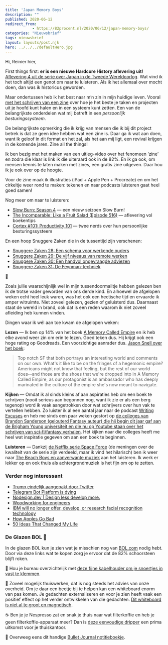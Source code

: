 ```yaml
---
title: 'Japan Memory Boys'
description: ""
published: 2020-06-12
redirect_from: 
            - https://82procent.nl/2020/06/12/japan-memory-boys/
categories: "Nieuwsbrief"
tags: nieuwsbrief	
layout: layouts/post.njk
hero: ../../../defaultHero.jpg
---
```

<!-- wp:paragraph -->

Hi, Reinier hier,

<!-- /wp:paragraph -->

<!-- wp:paragraph -->

First things first: **er is een nieuwe Hardcore History aflevering uit!** [Aflevering 4 uit de serie over Japan in de Tweede Wereldoorlog](https://www.dancarlin.com/product/hardcore-history-65-supernova-in-the-east-iv/). Wat vind ik het toch altijd een genot om naar te luisteren. Als ik het allemaal over mocht doen, dan was ik historicus geworden.

<!-- /wp:paragraph -->

<!-- wp:paragraph -->

Maar ondertussen heb ik het best naar m’n zin in mijn huidige leven. Vooral [met het schrijven van een zine](https://mindermaarbeter.nl/zines/) over hoe je het beste je taken en projecten uit je hoofd kunt halen en in een systeem kunt zetten. Een van de belangrijkste onderdelen wat mij betreft in een _persoonlijk besturingssysteem_.

<!-- /wp:paragraph -->

<!-- wp:paragraph -->

De belangrijkste opmerking die ik krijg van mensen die ik bij dit project betrek is dat ze geen idee hebben wat een zine is. Daar ga ik wat aan doen, want ik geloof in dit format en het zal, als het aan mij ligt, een revival krijgen in de komende jaren. Zine all the things!

<!-- /wp:paragraph -->

<!-- wp:paragraph -->

Ik ben bezig met het maken van een uitleg-video over het fenomeen ‘zine’ en zodra die klaar is link ik die uiteraard ook in de 82%. En ik ga ook, om mensen kennis te laten maken met zines, een gratis zine uitgeven. Daar hou ik je ook over op de hoogte.

<!-- /wp:paragraph -->

<!-- wp:paragraph -->

Voor de zine maak ik illustraties (iPad + Apple Pen + Procreate) en om het cirkeltje weer rond te maken: tekenen en naar podcasts luisteren gaat heel goed samen!

<!-- /wp:paragraph -->

<!-- wp:paragraph -->

Nog meer om naar te luisteren:

<!-- /wp:paragraph -->

<!-- wp:list -->

- [Slow Burn: Season 4](https://slate.com/podcasts/slow-burn/s4/david-duke) — een nieuw seizoen Slow Burn!
- [The Incomparable: Like a Fruit Salad (Episode 516)](https://www.theincomparable.com/theincomparable/516/) — aflevering vol boekentips
- [Cortex #101: Productivity 101](https://www.relay.fm/cortex/101) — twee nerds over hun persoonlijke besturingssysteem

<!-- /wp:list -->

<!-- wp:paragraph -->

En een hoop Snuggere Zaken die in de tussentijd zijn verschenen:

<!-- /wp:paragraph -->

<!-- wp:list -->

- [Snuggere Zaken 28: Een schema voor werkende ouders](https://www.snuggerezaken.nl/28)
- [Snuggere Zaken 29: De vijf niveaus van remote werken](https://www.snuggerezaken.nl/29)
- [Snuggere Zaken 30: Een handvol ongevraagde adviezen](https://www.snuggerezaken.nl/30)
- [Snuggere Zaken 31: De Feynman-techniek](https://www.snuggerezaken.nl/31)

<!-- /wp:list -->

<!-- wp:paragraph -->

👶

<!-- /wp:paragraph -->

<!-- wp:paragraph -->

Zoals jullie waarschijnlijk wel in mijn tussendoormailtje hebben gelezen ben ik de trotse vader geworden van ons derde kind. En alhoewel de afgelopen weken echt heel leuk waren, was het ook een hectische tijd en ervaarde ik amper witruimte. Niet zoveel gelezen, gezien of geluisterd dus. Daarnaast staat de wereld in brand, ook dat is een reden waarom ik niet zoveel afleiding heb kunnen vinden.

<!-- /wp:paragraph -->

<!-- wp:paragraph -->

Dingen waar ik wél aan toe kwam de afgelopen weken:

<!-- /wp:paragraph -->

<!-- wp:paragraph -->

**Lezen** — Ik ben op 14% van het boek [A Memory Called Empire](https://www.goodreads.com/book/show/37794149-a-memory-called-empire) en ik heb elke avond weer zin om erin te lezen. Goed teken dus. Hij krijgt ook een hoge rating op Goodreads. Een voorzichtige aanrader dus. [Jason Snell over het boek](https://www.goodreads.com/review/show/3149111951?book_show_action=false):

<!-- /wp:paragraph -->

<!-- wp:quote -->

> Top notch SF that both portrays an interesting world and comments on our own. What's it like to be on the fringes of a hegemonic empire? Americans might not know that feeling, but the rest of our world does--and those are the shoes that we're dropped into in A Memory Called Empire, as our protagonist is an ambassador who has deeply marinated in the culture of the empire she's now meant to navigate.

<!-- /wp:quote -->

<!-- wp:paragraph -->

**Kijken** — Omdat ik al sinds kleins af aan aspiraties heb om een boek te schrijven (nooit serieus aan begonnen nog, want ik zie er als een berg tegenop) word ik vaak aangetrokken door wat schrijvers over hun vak te vertellen hebben. Zo luister ik al een aantal jaar naar de podcast [Writing Excuses](https://writingexcuses.com) en heb me sinds een paar weken gestort op [de colleges van Brandon Sanderson (gelouterd Fantasy auteur) die hij begin dit jaar gaf aan de Brigham Young universiteit en die nu op Youtube staan over het schrijven van sci-fi/fantasy verhalen](https://www.youtube.com/playlist?list=PLSH_xM-KC3Zv-79sVZTTj-YA6IAqh8qeQ). Het kijken naar die colleges heeft me heel wat inspiratie gegeven om aan een boek te beginnen.

<!-- /wp:paragraph -->

<!-- wp:paragraph -->

**Luisteren** — Dankzij [de Netflix serie Space Force](https://www.netflix.com/nl-en/title/81021929) (de meningen over de kwaliteit van de serie zijn verdeeld, maar ik vind het hilarisch) ben ik weer naar [The Beach Boys en aanverwante muziek](https://open.spotify.com/playlist/37i9dQZF1E8OOuZlDy2ecJ?si=CIue_rnjTf2Zf-kX_2Kscg) aan het luisteren. Ik werk er lekker op en ook thuis als achtergrondmuziek is het fijn om op te zetten.

<!-- /wp:paragraph -->

<!-- wp:heading {"level":3} -->

### Verder nog interessant

<!-- /wp:heading -->

<!-- wp:list -->

- [Trump eindelijk aangepakt door Twitter](https://reinierladan.nl/2020/05/29/trump-en-twitter)
- [Telegram Bot Platform is dying](https://medium.com/@thedanpetrov/telegram-bot-platform-is-dying-36807d7f5b03)
- [Nodesign.dev | Design less develop more.](https://nodesign.dev/)
- [Woodworking for engineers](https://woodgears.ca/)
- [IBM will no longer offer, develop, or research facial recognition technology](https://www.theverge.com/2020/6/8/21284683/ibm-no-longer-general-purpose-facial-recognition-analysis-software)
- [How Apples Go Bad](https://www.newyorker.com/culture/annals-of-gastronomy/how-apples-go-bad)
- [50 Ideas That Changed My Life](https://www.perell.com/blog/50-ideas-that-changed-my-life)

<!-- /wp:list -->

<!-- wp:heading {"level":3} -->

### De Glazen BOL 🔮

<!-- /wp:heading -->

<!-- wp:paragraph -->

In de glazen BOL kun je zien wat je misschien nog van [BOL.com](https://partner.bol.com/click/click?p=2&t=url&s=1066120&f=TXL&url=https%3A%2F%2Fwww.bol.com%2Fnl%2F&name=de%20winkel%20van%20ons%20allemaal) nodig hebt. Door via deze links wat te kopen zorg je ervoor dat de 82% schoorsteen blijft roken.

<!-- /wp:paragraph -->

<!-- wp:paragraph -->

🔌 Hou je bureau overzichtelijk met [deze fijne kabelhouder om je snoertjes in vast te klemmen](https://mindermaarbeter.nl/to/kabelhouder/).

<!-- /wp:paragraph -->

<!-- wp:paragraph -->

🧠 Zoveel mogelijk thuiswerken, dat is nog steeds het advies van onze overheid. Om je daar een beetje bij te helpen kan een whiteboard enorm van pas komen. Je gedachten externaliseren en voor je zien heeft vaak een positief effect op het verder ontwikkelen van die gedachten. [Dit whiteboard is niet al te groot en magnetisch](https://partner.bol.com/click/click?p=2&t=url&s=1066118&f=TXL&url=https%3A%2F%2Fwww.bol.com%2Fnl%2Fp%2Fdesq-magnetisch-whiteboard-40-x-60-cm%2F9200000055655788%2F&name=Desq%20magnetisch%20whiteboard%20-%2040%20x%2060%20cm).

<!-- /wp:paragraph -->

<!-- wp:paragraph -->

☕ Ben je je Nespresso zat en snak je thuis naar wat filterkoffie en heb je geen filterkoffie-apparaat meer? Dan is [deze eenvoudige dripper](https://partner.bol.com/click/click?p=2&t=url&s=1066118&f=TXL&url=https%3A%2F%2Fwww.bol.com%2Fnl%2Fp%2Fhario-dripper-v60-02-kunststof-transparant%2F9200000058790620%2F&name=Hario%20Dripper%20V60-02%20Kunststof%20-%20Transparant) een prima uitkomst voor je thuiskantoor.

<!-- /wp:paragraph -->

<!-- wp:paragraph -->

📔 Overweeg eens dit handige [Bullet Journal notitieboekje](https://mindermaarbeter.nl/to/bulletjournal-notitieboek/).

<!-- /wp:paragraph -->

<!-- wp:block {"ref":214} /-->
